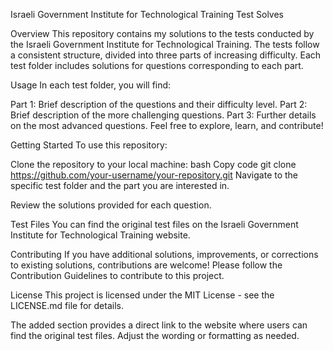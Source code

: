 Israeli Government Institute for Technological Training Test Solves


Overview
This repository contains my solutions to the tests conducted by the Israeli Government Institute for Technological Training. The tests follow a consistent structure, divided into three parts of increasing difficulty. Each test folder includes solutions for questions corresponding to each part.

Usage
In each test folder, you will find:

Part 1: Brief description of the questions and their difficulty level.
Part 2: Brief description of the more challenging questions.
Part 3: Further details on the most advanced questions.
Feel free to explore, learn, and contribute!

Getting Started
To use this repository:

Clone the repository to your local machine:
bash
Copy code
git clone https://github.com/your-username/your-repository.git
Navigate to the specific test folder and the part you are interested in.

Review the solutions provided for each question.

Test Files
You can find the original test files on the Israeli Government Institute for Technological Training website.

Contributing
If you have additional solutions, improvements, or corrections to existing solutions, contributions are welcome! Please follow the Contribution Guidelines to contribute to this project.

License
This project is licensed under the MIT License - see the LICENSE.md file for details.

The added section provides a direct link to the website where users can find the original test files. Adjust the wording or formatting as needed.
